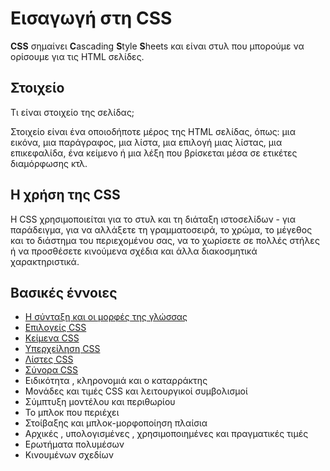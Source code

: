# Εισαγωγή στη CSS

**CSS** σημαίνει **C**ascading **S**tyle **S**heets και είναι στυλ που μπορούμε να ορίσουμε για τις HTML σελίδες.

## Στοιχείο

Τι είναι στοιχείο της σελίδας;

Στοιχείο είναι ένα οποιοδήποτε μέρος της HTML σελίδας, όπως: μια εικόνα, μια παράγραφος, μια λίστα, μια επιλογή μιας λίστας, μια επικεφαλίδα, ένα κείμενο ή μια λέξη που βρίσκεται μέσα σε ετικέτες διαμόρφωσης κτλ.

## Η χρήση της CSS

Η CSS χρησιμοποιείται για το στυλ και τη διάταξη ιστοσελίδων - για παράδειγμα, για να αλλάξετε τη γραμματοσειρά, το χρώμα, το μέγεθος και το διάστημα του περιεχομένου σας, να το χωρίσετε σε πολλές στήλες ή να προσθέσετε κινούμενα σχέδια και άλλα διακοσμητικά χαρακτηριστικά.

## Βασικές έννοιες

- [Η σύνταξη και οι μορφές της γλώσσας](docs/syntax.md)
- [Επιλογείς CSS](docs/selectors.md)
- [Kείμενα CSS](docs/text.md)
- [Yπερχείληση CSS](docs/overflow.md)
- [Λίστες CSS](docs/lists.md)
- [Σύνορα CSS](docs/borders.md)
- Ειδικότητα , κληρονομιά και ο καταρράκτης
- Μονάδες και τιμές CSS και λειτουργικοί συμβολισμοί
- Σύμπτυξη μοντέλου και περιθωρίου
- Το μπλοκ που περιέχει
- Στοίβαξης και μπλοκ-μορφοποίηση πλαίσια
- Αρχικές , υπολογισμένες , χρησιμοποιημένες και πραγματικές τιμές
- Ερωτήματα πολυμέσων
- Κινουμένων σχεδίων
